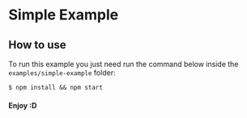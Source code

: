 # Simple Example

## How to use

To run this example you just need run the command below inside the `examples/simple-example` folder:

```ssh
$ npm install && npm start
```

#### Enjoy :D
